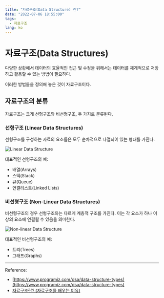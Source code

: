 ```yaml
---
title: "자료구조(Data Structure) 란?"
date: "2022-07-06 18:55:00"
tags: 
  - 자료구조
lang: ko
---
```


# 자료구조(Data Structures)
다양한 상황에서 데이터의 효율적인 접근 및 수정을 위해서는 데이터를 체계적으로 저장하고 활용할 수 있는 방법이 필요하다. 

이러한 방법들을 정의해 놓은 것이 자료구조이다.

## 자료구조의 분류
자료구조는 크게 선형구조와 비선형구조, 두 가지로 분류된다.

### 선형구조 (Linear Data Structures)
선형구조를 구성하는 자료의 요소들은 모두 순차적으로 나열되어 있는 형태를 가진다.

![Linear Data Structure](/images/posts/what-is-an-array/zero-indexing.png)

대표적인 선형구조의 예:
- 배열(Arrays)
- 스택(Stack)
- 큐(Queue)
- 연결리스트(Linked Lists)

### 비선형구조 (Non-Linear Data Structures)
비선형구조의 경우 선형구조와는 다르게 계층적 구조를 가진다. 이는 각 요소가 하나 이상의 요소에 연결될 수 있음을 의미한다.

![Non-linear Data Structure](/images/posts/what-is-data-structure/non-linear-data-structure.png)

대표적인 비선형구조의 예:
- 트리(Trees)
- 그래프(Graphs)

---

Reference:
- [https://www.programiz.com/dsa/data-structure-types](https://www.programiz.com/dsa/data-structure-types)
- [자료구조란? (자료구조를 배우는 이유)](https://hanamon.kr/%EC%9E%90%EB%A3%8C%EA%B5%AC%EC%A1%B0%EB%9E%80-%EC%9E%90%EB%A3%8C%EA%B5%AC%EC%A1%B0%EB%A5%BC-%EB%B0%B0%EC%9A%B0%EB%8A%94-%EC%9D%B4%EC%9C%A0/)